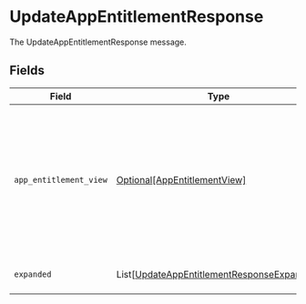 # UpdateAppEntitlementResponse

The UpdateAppEntitlementResponse message.


## Fields

| Field                                                                                                                    | Type                                                                                                                     | Required                                                                                                                 | Description                                                                                                              |
| ------------------------------------------------------------------------------------------------------------------------ | ------------------------------------------------------------------------------------------------------------------------ | ------------------------------------------------------------------------------------------------------------------------ | ------------------------------------------------------------------------------------------------------------------------ |
| `app_entitlement_view`                                                                                                   | [Optional[AppEntitlementView]](../../models/shared/appentitlementview.md)                                                | :heavy_minus_sign:                                                                                                       | The app entitlement view contains the serialized app entitlement and paths to objects referenced by the app entitlement. |
| `expanded`                                                                                                               | List[[UpdateAppEntitlementResponseExpanded](../../models/shared/updateappentitlementresponseexpanded.md)]                | :heavy_minus_sign:                                                                                                       | List of related objects                                                                                                  |